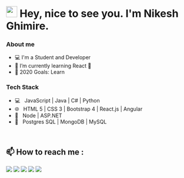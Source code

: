 <h1><img src="https://emojis.slackmojis.com/emojis/images/1531849430/4246/blob-sunglasses.gif?1531849430" width="30"/> Hey, nice to see you. I'm Nikesh Ghimire.</h1>

### About me

- 💻 I'm a Student and Developer
- 🌱 I’m currently learning React 🤣
- 🥅 2020 Goals: Learn

### Tech Stack

- 💻 &nbsp; JavaScript | Java | C# | Python
- 🌐 &nbsp; HTML 5 | CSS 3 | Bootstrap 4 | React.js | Angular
- 🧰 &nbsp; Node | ASP.NET
- 💾 &nbsp; Postgres SQL | MongoDB | MySQL

<!-- ### Connect with me: -->

<br />

## :mailbox: How to reach me :

[<img src="https://img.icons8.com/bubbles/50/000000/gmail.png"/>](mailto:nikeshghimire77@gmail.com)
[<img target="_blank" src="https://img.icons8.com/bubbles/50/000000/linkedin.png"/>](https://www.linkedin.com/in/nikesh-ghimire-738266bb/)
[<img target="_blank" src="https://img.icons8.com/bubbles/50/000000/github.png">](https://github.com/nikeshghimire77)
[<img target="_blank" src="https://img.icons8.com/bubbles/50/000000/twitter.png"/>](https://www.twitter.com/nikeshghimire77/)
[<img target="_blank" src="https://img.icons8.com/bubbles/50/000000/instagram-new.png"/>](https://www.instagram.com/nikeshghimire77/)
